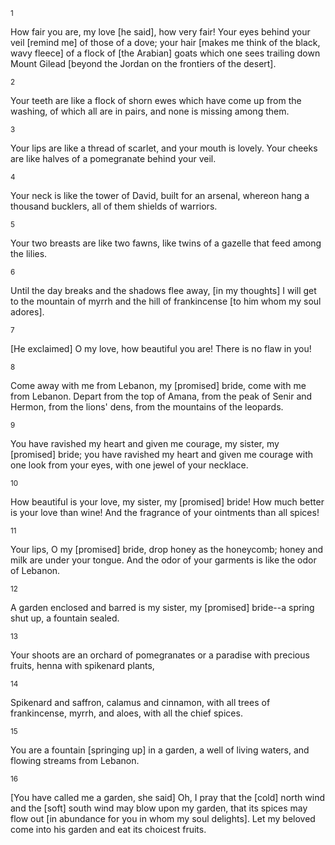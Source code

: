 <sup>1</sup> 

How fair you are, my love [he said], how very fair! Your eyes behind your veil [remind me] of those of a dove; your hair [makes me think of the black, wavy fleece] of a flock of [the Arabian] goats which one sees trailing down Mount Gilead [beyond the Jordan on the frontiers of the desert]. 

<sup>2</sup> 

Your teeth are like a flock of shorn ewes which have come up from the washing, of which all are in pairs, and none is missing among them. 

<sup>3</sup> 

Your lips are like a thread of scarlet, and your mouth is lovely. Your cheeks are like halves of a pomegranate behind your veil. 

<sup>4</sup> 

Your neck is like the tower of David, built for an arsenal, whereon hang a thousand bucklers, all of them shields of warriors. 

<sup>5</sup> 

Your two breasts are like two fawns, like twins of a gazelle that feed among the lilies. 

<sup>6</sup> 

Until the day breaks and the shadows flee away, [in my thoughts] I will get to the mountain of myrrh and the hill of frankincense [to him whom my soul adores]. 

<sup>7</sup> 

[He exclaimed] O my love, how beautiful you are! There is no flaw in you! 

<sup>8</sup> 

Come away with me from Lebanon, my [promised] bride, come with me from Lebanon. Depart from the top of Amana, from the peak of Senir and Hermon, from the lions' dens, from the mountains of the leopards. 

<sup>9</sup> 

You have ravished my heart and given me courage, my sister, my [promised] bride; you have ravished my heart and given me courage with one look from your eyes, with one jewel of your necklace. 

<sup>10</sup> 

How beautiful is your love, my sister, my [promised] bride! How much better is your love than wine! And the fragrance of your ointments than all spices! 

<sup>11</sup> 

Your lips, O my [promised] bride, drop honey as the honeycomb; honey and milk are under your tongue. And the odor of your garments is like the odor of Lebanon. 

<sup>12</sup> 

A garden enclosed and barred is my sister, my [promised] bride--a spring shut up, a fountain sealed. 

<sup>13</sup> 

Your shoots are an orchard of pomegranates or a paradise with precious fruits, henna with spikenard plants, 

<sup>14</sup> 

Spikenard and saffron, calamus and cinnamon, with all trees of frankincense, myrrh, and aloes, with all the chief spices. 

<sup>15</sup> 

You are a fountain [springing up] in a garden, a well of living waters, and flowing streams from Lebanon. 

<sup>16</sup> 

[You have called me a garden, she said] Oh, I pray that the [cold] north wind and the [soft] south wind may blow upon my garden, that its spices may flow out [in abundance for you in whom my soul delights]. Let my beloved come into his garden and eat its choicest fruits.